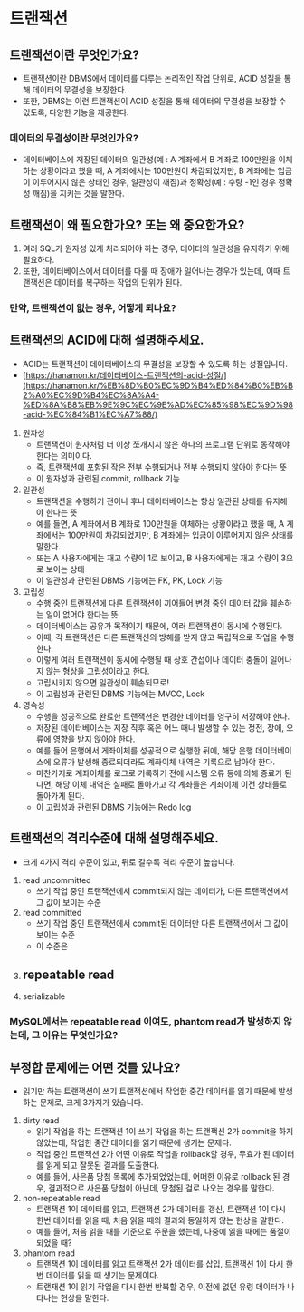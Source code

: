 # 트랜잭션

## 트랜잭션이란 무엇인가요?
- 트랜잭션이란 DBMS에서 데이터를 다루는 논리적인 작업 단위로, ACID 성질을 통해 데이터의 무결성을 보장한다.
- 또한, DBMS는 이런 트랜잭션이 ACID 성질을 통해 데이터의 무결성을 보장할 수 있도록, 다양한 기능을 제공한다.

### 데이터의 무결성이란 무엇인가요?
- 데이터베이스에 저장된 데이터의 일관성(예 : A 계좌에서 B 계좌로 100만원을 이체하는 상황이라고 했을 때, A 계좌에서는 100만원이 차감되었지만, B 계좌에는 입금이 이루어지지 않은 상태인 경우, 일관성이 깨짐)과 정확성(예 : 수량 -1인 경우 정확성 깨짐)을 지키는 것을 말한다.

## 트랜잭션이 왜 필요한가요? 또는 왜 중요한가요?
1. 여러 SQL가 원자성 있게 처리되어야 하는 경우, 데이터의 일관성을 유지하기 위해 필요하다.
2. 또한, 데이터베이스에서 데이터를 다룰 때 장애가 일어나는 경우가 있는데, 이때 트랜잭션은 데이터를 복구하는 작업의 단위가 된다.

### 만약, 트랜잭션이 없는 경우, 어떻게 되나요?


## 트랜잭션의 ACID에 대해 설명해주세요.
- ACID는 트랜잭션이 데이터베이스의 무결성을 보장할 수 있도록 하는 성질입니다.
- [https://hanamon.kr/데이터베이스-트랜잭션의-acid-성질/](https://hanamon.kr/%EB%8D%B0%EC%9D%B4%ED%84%B0%EB%B2%A0%EC%9D%B4%EC%8A%A4-%ED%8A%B8%EB%9E%9C%EC%9E%AD%EC%85%98%EC%9D%98-acid-%EC%84%B1%EC%A7%88/)
1. 원자성
    - 트랜잭션이 원자처럼 더 이상 쪼개지지 않은 하나의 프로그램 단위로 동작해야 한다는 의미이다.
    - 즉, 트랜잭션에 포함된 작은 전부 수행되거나 전부 수행되지 않아야 한다는 뜻
    - 이 원자성과 관련된 commit, rollback 기능
2. 일관성
    - 트랜잭션을 수행하기 전이나 후나 데이터베이스는 항상 일관된 상태를 유지해야 한다는 뜻
    - 예를 들면, A 계좌에서 B 계좌로 100만원을 이체하는 상황이라고 했을 때, A 계좌에서는 100만원이 차감되었지만, B 계좌에는 입금이 이루어지지 않은 상태를 말한다.
    - 또는 A 사용자에게는 재고 수량이 1로 보이고, B 사용자에게는 재고 수량이 3으로 보이는 상태
    - 이 일관성과 관련된 DBMS 기능에는 FK, PK, Lock 기능
3. 고립성
    - 수행 중인 트랜잭션에 다른 트랜잭션이 끼어들어 변경 중인 데이터 값을 훼손하는 일이 없어야 한다는 뜻
    - 데이터베이스는 공유가 목적이기 때문에, 여러 트랜잭션이 동시에 수행된다.
    - 이때, 각 트랜잭션은 다른 트랜잭션의 방해를 받지 않고 독립적으로 작업을 수행한다.
    - 이렇게 여러 트랜잭션이 동시에 수행될 때 상호 간섭이나 데이터 충돌이 일어나지 않는 형상을 고립성이라고 한다.
    - 고립시키지 않으면 일관성이 훼손되므로!
    - 이 고립성과 관련된 DBMS 기능에는 MVCC, Lock
4. 영속성
    - 수행을 성공적으로 완료한 트랜잭션은 변경한 데이터를 영구히 저장해야 한다.
    - 저장된 데이터베이스는 저장 직후 혹은 어느 때나 발생할 수 있는 정전, 장애, 오류에 영향을 받지 않아야 한다.
    - 예를 들어 은행에서 게좌이체를 성공적으로 실행한 뒤에, 해당 은행 데이터베이스에 오류가 발생해 종료되더라도 계좌이체 내역은 기록으로 남아야 한다.
    - 마찬가지로 계좌이체를 로그로 기록하기 전에 시스템 오류 등에 의해 종료가 된다면, 해당 이체 내역은 실패로 돌아가고 각 계좌들은 계좌이체 이전 상태들로 돌아가게 된다.
    - 이 고립성과 관련된 DBMS 기능에는 Redo log
  
## 트랜잭션의 격리수준에 대해 설명해주세요. 
- 크게 4가지 격리 수준이 있고, 뒤로 갈수록 격리 수준이 높습니다.
1. read uncommitted
    - 쓰기 작업 중인 트랜잭션에서 commit되지 않는 데이터가, 다른 트랜잭션에서 그 값이 보이는 수준
2. read committed
    - 쓰기 작업 중인 트랜잭션에서 commit된 데이터만 다른 트랜잭션에서 그 값이 보이는 수준
    - 이 수준은
3. repeatable read
    - 
4. serializable

### MySQL에서는 repeatable read 이여도, phantom read가 발생하지 않는데, 그 이유는 무엇인가요?



## 부정합 문제에는 어떤 것들 있나요?
- 읽기만 하는 트랜잭션이 쓰기 트랜잭션에서 작업한 중간 데이터를 읽기 때문에 발생하는 문제로, 크게 3가지가 있습니다.
1. dirty read
    - 읽기 작업을 하는 트랜잭션 1이 쓰기 작업을 하는 트랜잭션 2가 commit을 하지 않았는데, 작업한 중간 데이터를 읽기 때문에 생기는 문제다.
    - 작업 중인 트랜잭션 2가 어떤 이유로 작업을 rollback할 경우, 무효가 된 데이터를 읽게 되고 잘못된 결과를 도출한다.
    - 예를 들어, 사은품 당첨 목록에 추가되었었는데, 어떠한 이유로 rollback 된 경우, 결과적으로 사은품 당첨이 아닌데, 당첨된 걸로 나오는 경우를 말한다.
2. non-repeatable read
    - 트랜잭션 1이 데이터를 읽고, 트랜잭션 2가 데이터를 갱신, 트랜잭션 1이 다시 한번 데이터를 읽을 때, 처음 읽을 때의 결과와 동일하지 않는 현상을 말한다.
    - 예를 들어, 처음 읽을 때를 기준으로 주문을 했는데, 나중에 읽을 때에는 품절이 되었을 때?
3. phantom read
    - 트랜잭션 1이 데이터를 읽고 트랜잭션 2가 데이터를 삽입, 트랜잭션 1이 다시 한번 데이터를 읽을 때 생기는 문제이다.
    - 트랜재션 1이 읽기 작업을 다시 한번 반복할 경우, 이전에 없던 유령 데이터가 나타나는 현상을 말한다.


